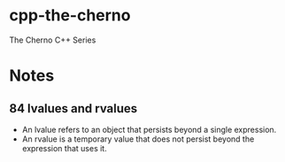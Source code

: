 # cpp-the-cherno

The Cherno C++ Series

# Notes

## 84 lvalues and rvalues

-   An lvalue refers to an object that persists beyond a single expression.
-   An rvalue is a temporary value that does not persist beyond the expression that uses it.

